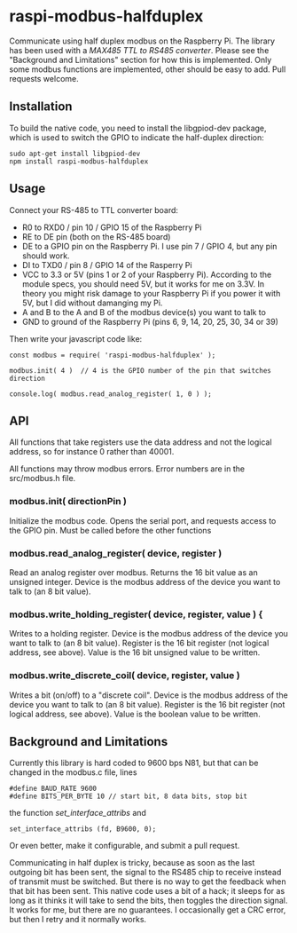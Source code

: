 # raspi-modbus-halfduplex

Communicate using half duplex modbus on the Raspberry Pi.
The library has been used with a _MAX485 TTL to RS485 converter_.
Please see the "Background and Limitations" section for how this is implemented.
Only some modbus functions are implemented, other should be easy to add. Pull requests welcome.

## Installation

To build the native code, you need to install the libgpiod-dev package, which is used to switch the
GPIO to indicate the half-duplex direction:

```
sudo apt-get install libgpiod-dev
npm install raspi-modbus-halfduplex
```

## Usage

Connect your RS-485 to TTL converter board:
* R0 to RXD0 / pin 10 / GPIO 15 of the Raspberry Pi
* RE to DE pin (both on the RS-485 board)
* DE to a GPIO pin on the Raspberry Pi. I use pin 7 / GPIO 4, but any pin should work.
* DI to TXD0 / pin 8 / GPIO 14 of the Rasperry Pi
* VCC to 3.3 or 5V (pins 1 or 2 of your Raspberry Pi). According to the module specs, you should need 5V, but it works for me on 3.3V. In theory you might risk damage to your Raspberry Pi if you power it with 5V, but I did without damanging my Pi.
* A and B to the A and B of the modbus device(s) you want to talk to
* GND to ground of the Raspberry Pi (pins 6, 9, 14, 20, 25, 30, 34 or 39)

Then write your javascript code like:
```
const modbus = require( 'raspi-modbus-halfduplex' );

modbus.init( 4 )  // 4 is the GPIO number of the pin that switches direction

console.log( modbus.read_analog_register( 1, 0 ) );
```

## API
All functions that take registers use the data address and not the
logical address, so for instance 0 rather than 40001.

All functions may throw modbus errors. Error numbers are in the src/modbus.h file.

### modbus.init( directionPin )
Initialize the modbus code. Opens the serial port, and requests access to the GPIO pin.
Must be called before the other functions

### modbus.read_analog_register( device, register )
Read an analog register over modbus.
Returns the 16 bit value as an unsigned integer.
Device is the modbus address of the device you want to talk to (an 8 bit value).

### modbus.write_holding_register( device, register, value ) {
Writes to a holding register.
Device is the modbus address of the device you want to talk to (an 8 bit value).
Register is the 16 bit register (not logical address, see above).
Value is the 16 bit unsigned value to be written.

### modbus.write_discrete_coil( device, register, value )
Writes a bit (on/off) to a "discrete coil".
Device is the modbus address of the device you want to talk to (an 8 bit value).
Register is the 16 bit register (not logical address, see above).
Value is the boolean value to be written.

## Background and Limitations

Currently this library is hard coded to 9600 bps N81, but that can be changed in the modbus.c file, lines
```
#define BAUD_RATE 9600
#define BITS_PER_BYTE 10 // start bit, 8 data bits, stop bit
```

the function _set_interface_attribs_ and
```
set_interface_attribs (fd, B9600, 0);
```

Or even better, make it configurable, and submit a pull request.

Communicating in half duplex is tricky, because as soon as the last outgoing bit has been sent,
the signal to the RS485 chip to receive instead of transmit must be switched. But there is no
way to get the feedback when that bit has been sent. This native code uses a bit of a hack; it
sleeps for as long as it thinks it will take to send the bits, then toggles the direction signal.
It works for me, but there are no guarantees.
I occasionally get a CRC error, but then I retry and it normally works.
